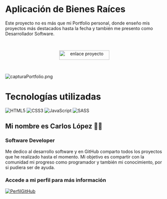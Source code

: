 # Aplicación de Bienes Raíces
Este proyecto no es más que mi Portfolio personal, donde enseño mis proyectos más destacados hasta la fecha y también me presento como Desarrollador Software.

<br>
<p align="center">
  <a href="https://clmonreal.com/" target="blank">
   <img align="center" src="https://img.shields.io/badge/enlace proyecto-44c5f5?style=for-the-badge" alt="enlace proyecto" height="30px" width="160px" />
  </a>
</p>
</br>

![capturaPortfolio.png](readmeImages/capturaPortfolio.png)

# Tecnologías utilizadas
![HTML5](https://img.shields.io/badge/html5-%23E34F26.svg?style=for-the-badge&logo=html5&logoColor=white) ![CSS3](https://img.shields.io/badge/css3-%231572B6.svg?style=for-the-badge&logo=css3&logoColor=white) ![JavaScript](https://img.shields.io/badge/javascript-%23323330.svg?style=for-the-badge&logo=javascript&logoColor=%23F7DF1E) ![SASS](https://img.shields.io/badge/SASS-hotpink.svg?style=for-the-badge&logo=SASS&logoColor=white) 

## Mi nombre es Carlos López 👋🏾
### Software Developer

Me dedico al desarrollo software y en GitHub comparto todos los proyectos que he realizado hasta el momento. Mi objetivo es compartir con la comunidad mi progreso como programador y también mi conocimiento, por si pudiera ser de ayuda.

### Accede a mi perfil para más información
[![PerfilGitHub](https://img.shields.io/badge/GitHub-clmonreal-edcc85?style=for-the-badge&logo=github&logoColor=white&labelColor=010101)](https://github.com/clmonreal)